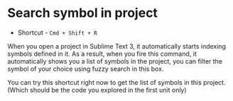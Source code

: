 Search symbol in project
=========================

* Shortcut - `Cmd + Shift + R`

When you open a project in Sublime Text 3, it automatically starts indexing
symbols defined in it. As a result, when you fire this command, it 
automatically shows you a list of symbols in the project, you can filter the
symbol of your choice using fuzzy search in this box.

You can try this shortcut right now to get the list of symbols in this project.
(Which should be the code you explored in the first unit only)